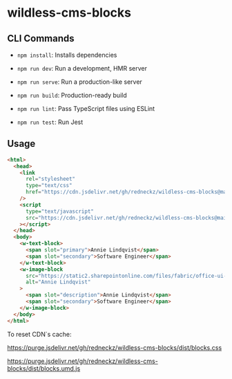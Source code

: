 # wildless-cms-blocks

## CLI Commands

- `npm install`: Installs dependencies

- `npm run dev`: Run a development, HMR server

- `npm run serve`: Run a production-like server

- `npm run build`: Production-ready build

- `npm run lint`: Pass TypeScript files using ESLint

- `npm run test`: Run Jest

## Usage

```html
<html>
  <head>
    <link
      rel="stylesheet"
      type="text/css"
      href="https://cdn.jsdelivr.net/gh/redneckz/wildless-cms-blocks@main/dist/blocks.css"
    />
    <script
      type="text/javascript"
      src="https://cdn.jsdelivr.net/gh/redneckz/wildless-cms-blocks@main/dist/blocks.umd.js"
    ></script>
  </head>
  <body>
    <w-text-block>
      <span slot="primary">Annie Lindqvist</span>
      <span slot="secondary">Software Engineer</span>
    </w-text-block>
    <w-image-block
      src="https://static2.sharepointonline.com/files/fabric/office-ui-fabric-react-assets/persona-female.png"
      alt="Annie Lindqvist"
    >
      <span slot="description">Annie Lindqvist</span>
      <span slot="secondary">Software Engineer</span>
    </w-image-block>
  </body>
</html>
```

To reset CDN`s cache:

https://purge.jsdelivr.net/gh/redneckz/wildless-cms-blocks/dist/blocks.css

https://purge.jsdelivr.net/gh/redneckz/wildless-cms-blocks/dist/blocks.umd.js
